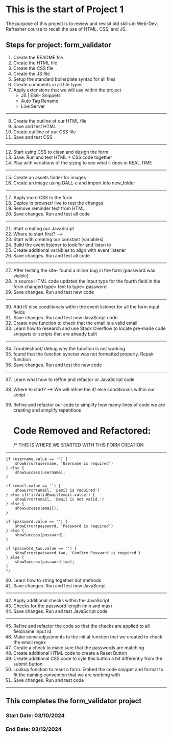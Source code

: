 # This is the start of Project 1

The purpose of this project is to review and revisit old skills in Web-Dev. 
Refresher course to recall the use of HTML, CSS, and JS. 

## Steps for project: form_validator

1. Create the README file 
2. Create the HTML file 
3. Create the CSS file
4. Create the JS file 
5. Setup the standard boilerplate syntax for all files
6. Create comments in all file types 
7. Apply extensions that we will use within the project 
    * JS | ES6- Snippets
    * Auto Tag Rename
    * Live Server
------------------------------------------------------
8. Create the outline of our HTML file
9. Save and test HTML
10. Create outlline of our CSS file
11. Save and test CSS
------------------------------------------------------
12. Start using CSS to clean and design the form 
13. Save. Run and test HTML + CSS code together
14. Play with variations of the sizing to see what it does in REAL TIME
------------------------------------------------------
15. Create an assets folder for images
16. Create an image using DALL-e and import into new_folder
------------------------------------------------------
17. Apply more CSS to the form
18. Deploy in browser/ live to test the changes
19. Remove reminder text from HTML
20. Save changes. Run and test all code
------------------------------------------------------
21. Start creating our JavaScript
22. Where to start first? --> 
23. Start with creating our constant (variables)
24. Build the event listener to look for and listen to 
25. Create additional varaibles to align with event listener
26. Save changes. Run and test all code
------------------------------------------------------
27. After testing the site- found a minor bug in the form (password was visible)
28. In source HTML code updated the input type for the fourth field in the form changed type= text to type= password
29. Save changes. Run and test new code
------------------------------------------------------
30. Add if/ else conditionals within the event listener for all the form input fields
31. Save changes. Run and test new JavaScript code
32. Create new function to check that the email is a valid email
33. Learn how to research and use Stack Overflow to locate pre-made code snippets or scripts that are already built
------------------------------------------------------
34. Troubleshoot/ debug why the function is not working
35. found that the function synctax was not formatted properly. Repair function 
36. Save changes. Run and test the new code
------------------------------------------------------
37. Learn what how to reffne and refactor or JavaScript code
38. Where to start? --> We will refine the if/ else conditionals within our script
39. Refine and refactor our code to simplify how mamy lines of code we are creating and simplify repetitions

    # Code Removed and Refactored: 
    /* THIS IS WHERE WE STARTED WITH THIS FORM CREATION
-----------------------------------------------------
    if (username.value == '') {
        showError(username, 'Username is required')
    } else {
        showSuccess(username);
    }

    if (email.value == '') {
        showError(email, 'Eamil is required')
    } else if(!isValidEmail(email.value)) {
        showError(email, 'Email is not valid.')
    } else {
        showSuccess(email);
    }

    if (password.value == '') {
        showError(password, 'Password is required')
    } else {
        showSuccess(password);
    }

    if (password_two.value == '') {
        showError(password_two, 'Confirm Password is required')
    } else {
        showSuccess(password_two);
    }
    */

40. Learn how to string together dot methods
41. Save changes. Run and test new JavaScript
------------------------------------------------------
42. Apply additional checks within the JavaScript
43. Checks for the password length (min and max)
44. Save changes. Run and test JavaScript code
------------------------------------------------------
45. Refine and refactor the code so that the checks are applied to all fieldname input id
46. Make some adjustments to the initial function that we created to check the email regex
47. Create a check to make sure that the passwords are matching
48. Create additional HTML code to create a Reset Button
49. Create additional CSS code to syle this button a bit differently from the submit button
49. Lookup function to reset a form. Embed the code snippet and format to fit the naming convention that we are working with
50. Save changes. Run and test code
------------------------------------------------------
## This completes the form_validator project 

### Start Date: 03/10/2024 

### End Date: 03/12/2024
